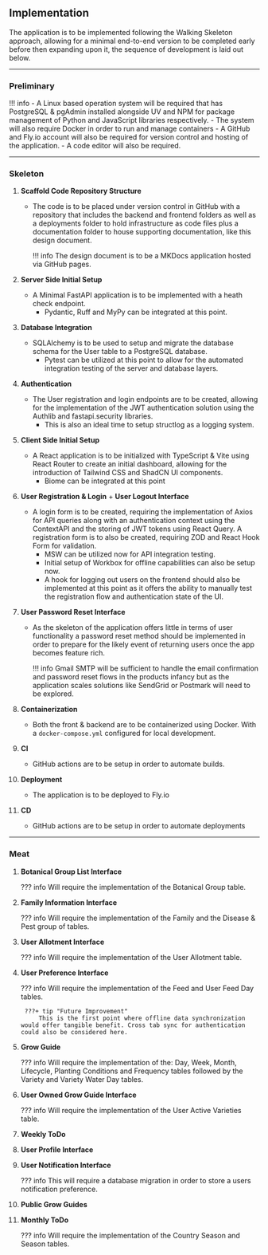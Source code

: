 ## Implementation

The application is to be implemented following the Walking Skeleton approach, allowing for a minimal end-to-end version to be completed early before then expanding upon it, the sequence of development is laid out below.

---

### Preliminary

!!! info
    - A Linux based operation system will be required that has PostgreSQL & pgAdmin installed alongside UV and NPM for package management of Python and JavaScript libraries respectively. 
    - The system will also require Docker in order to run and manage containers
    - A GitHub and Fly.io account will also be required for version control and hosting of the application.
    - A code editor will also be required.

---

### Skeleton

1. **Scaffold Code Repository Structure**
    - The code is to be placed under version control in GitHub with a repository that includes the backend and frontend folders as well as a deployments folder to hold infrastructure as code files plus a documentation folder to house supporting documentation, like this design document.
        
        !!! info
            The design document is to be a MKDocs application hosted via GitHub pages.

1. **Server Side Initial Setup**
    - A Minimal FastAPI application is to be implemented with a heath check endpoint.
        - Pydantic, Ruff and MyPy can be integrated at this point.

1. **Database Integration**
    - SQLAlchemy is to be used to setup and migrate the database schema for the User table to a PostgreSQL database.
        - Pytest can be utilized at this point to allow for the automated integration testing of the server and database layers.

1. **Authentication**
    - The User registration and login endpoints are to be created, allowing for the implementation of the JWT authentication solution using the Authlib and fastapi.security libraries.
        - This is also an ideal time to setup structlog as a logging system.

1. **Client Side Initial Setup**
    - A React application is to be initialized with TypeScript & Vite using React Router to create an initial dashboard, allowing for the introduction of Tailwind CSS and ShadCN UI components.
        - Biome can be integrated at this point

1. **User Registration & Login** + **User Logout Interface**
    - A login form is to be created, requiring the implementation of Axios for API queries along with an authentication context using the ContextAPI and the storing of JWT tokens using React Query. A registration form is to also be created, requiring ZOD and React Hook Form for validation.
        - MSW can be utilized now for API integration testing.
        - Initial setup of Workbox for offline capabilities can also be setup now.
        - A hook for logging out users on the frontend should also be implemented at this point as it offers the ability to manually test the registration flow and authentication state of the UI.

1. **User Password Reset Interface**
    - As the skeleton of the application offers little in terms of user functionality a password reset method should be implemented in order to prepare for the likely event of returning users once the app becomes feature rich.

        !!! info
            Gmail SMTP will be sufficient to handle the email confirmation and password reset flows in the products infancy but as the application scales solutions like SendGrid or Postmark will need to be explored.

1. **Containerization**
    - Both the front & backend are to be containerized using Docker. With a `docker-compose.yml` configured for local development.

1. **CI**
    - GitHub actions are to be setup in order to automate builds.

1. **Deployment**
    - The application is to be deployed to Fly.io

1. **CD**
    - GitHub actions are to be setup in order to automate deployments

---

### Meat

1. **Botanical Group List Interface**
    
    ??? info
        Will require the implementation of the Botanical Group table.

1. **Family Information Interface**

    ??? info
        Will require the implementation of the Family and the Disease & Pest group of tables.

1. **User Allotment Interface**

    ??? info
        Will require the implementation of the User Allotment table.

1. **User Preference Interface**

    ??? info
        Will require the implementation of the Feed and User Feed Day tables.
        
        ???+ tip "Future Improvement"
            This is the first point where offline data synchronization would offer tangible benefit. Cross tab sync for authentication could also be considered here.

1. **Grow Guide**

    ??? info
        Will require the implementation of the: Day, Week, Month, Lifecycle, Planting Conditions and Frequency tables followed by the Variety and Variety Water Day tables.

1. **User Owned Grow Guide Interface**
    
    ??? info
        Will require the implementation of the User Active Varieties table.

1. **Weekly ToDo**

1. **User Profile Interface**

1. **User Notification Interface**
    
    ??? info
        This will require a database migration in order to store a users notification preference.

1. **Public Grow Guides** 

1. **Monthly ToDo**

    ??? info 
        Will require the implementation of the Country Season and Season tables.